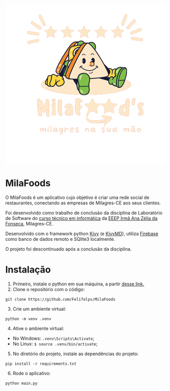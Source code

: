<p align="center">
  <img src="https://github.com/Felifelps/MilaFoods/blob/async/views/data/logo.png" alt="Logo MilaFoods"/>
</p>

# MilaFoods

O MilaFoods é um aplicativo cujo objetivo é criar uma rede social de restaurantes, conectando as empresas de Milagres-CE aos seus clientes.

Foi desenvolvido como trabalho de conclusão da disciplina de Laboratório de Software do [curso técnico em informática](https://www.instagram.com/inforanazeliaoficial/) da [EEEP Irmã Ana Zélia da Fonseca](https://eeep-irma-ana-zelia.netlify.app), Milagres-CE.

Desenvolvido com o framework python [Kivy](https://kivy.org) (e [KivyMD](https://kivymd.readthedocs.io/en/latest/)), utiliza [Firebase](https://firebase.google.com/) como banco de dados remoto e SQlite3 localmente.

O projeto foi descontinuado após a conclusão da disciplina.

# Instalação

1. Primeiro, instale o python em sua máquina, a partir [desse link.](https://www.python.org/downloads/)
2. Clone o repositório com o código:
  ```shell
  git clone https://github.com/Felifelps/MilaFoods
  ```
3. Crie um ambiente virtual:
  ```shell
  python -m venv .venv
  ```
4. Ative o ambiente virtual:
  - No Windows: `.venv\Scripts\Activate`;
  - No Linux: `$ source .venv/bin/activate`;
5. No diretório do projeto, instale as dependências do projeto:
  ```shell
  pip install -r requirements.txt
  ```
6. Rode o aplicativo:
  ```shell
  python main.py
  ```






